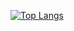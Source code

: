 [![Top Langs](https://github-readme-stats.vercel.app/api/top-langs/?username=didid08&theme=dracula)](https://github.com/didid08/didid08/README.md)

